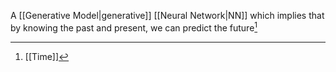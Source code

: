 A [[Generative Model|generative]] [[Neural Network|NN]] which implies that by knowing the past and present, we can predict the future[^1]

[^1]: [[Time]]